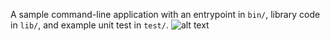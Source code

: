 A sample command-line application with an entrypoint in `bin/`, library code
in `lib/`, and example unit test in `test/`.
![alt text](https___lulunote.github.io_hello_console_new_.png)